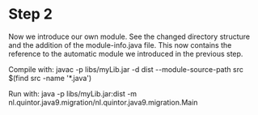 # Step 2

Now we introduce our own module. See the changed directory structure and the addition of the module-info.java file. This now contains the reference to the automatic module we introduced in the previous step.

Compile with:  javac -p libs/myLib.jar -d dist --module-source-path src $(find src -name '*.java')

Run with: java -p libs/myLib.jar:dist -m nl.quintor.java9.migration/nl.quintor.java9.migration.Main
